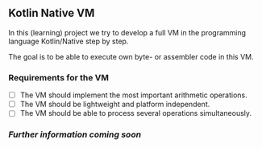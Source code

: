 ## Kotlin Native VM

In this (learning) project we try to develop a full VM in the programming language Kotlin/Native step by step.

The goal is to be able to execute own byte- or assembler code in this VM.

### Requirements for the VM
- [ ]  The VM should implement the most important arithmetic operations.
- [ ]  The VM should be lightweight and platform independent.
- [ ]  The VM should be able to process several operations simultaneously.

### _**Further information coming soon**_
